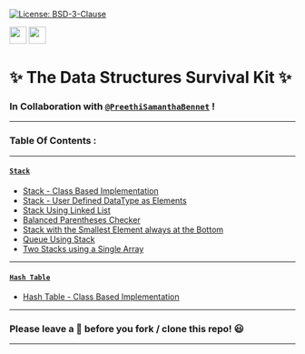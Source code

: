 [![License: BSD-3-Clause](https://img.shields.io/badge/License-BSD_3--Clause-blue.svg?style=for-the-badge)](https://opensource.org/licenses/BSD-3-Clause)

<img src="https://img.shields.io/badge/-C++-blue?style=for-the-badge&logo=c%2B%2B&logoColor=white" height="30">   <img src="https://img.shields.io/github/repo-size/DeepthiTabithaBennet/TheDataStructuresSurvivalKit?color=blue&style=for-the-badge" height="30">

# ✨ The Data Structures Survival Kit ✨

### In Collaboration with [`@PreethiSamanthaBennet`](https://github.com/PreethiSamanthaBennet) !

----

### Table Of Contents :

----

#### [`Stack`](https://github.com/DeepthiTabithaBennet/TheDataStructuresSurvivalKit/tree/main/Stack)
  * [Stack - Class Based Implementation](https://github.com/DeepthiTabithaBennet/TheDataStructuresSurvivalKit/blob/main/Stack/Stack.cpp)
  * [Stack - User Defined DataType as Elements](https://github.com/DeepthiTabithaBennet/TheDataStructuresSurvivalKit/blob/main/Stack/Stack_User_Defined_Datatype_Elements.cpp)
  * [Stack Using Linked List](https://github.com/DeepthiTabithaBennet/TheDataStructuresSurvivalKit/blob/main/Stack/Stack_Using_Linked_List.cpp)
  * [Balanced Parentheses Checker](https://github.com/DeepthiTabithaBennet/TheDataStructuresSurvivalKit/blob/main/Stack/Balanced_Parentheses_Checker.cpp)
  * [Stack with the Smallest Element always at the Bottom](https://github.com/DeepthiTabithaBennet/TheDataStructuresSurvivalKit/blob/main/Stack/Smallest_Element_at_Bottom.cpp)
  * [Queue Using Stack](https://github.com/DeepthiTabithaBennet/TheDataStructuresSurvivalKit/blob/main/Stack/STL_Queue_Using_Stack.cpp)
  * [Two Stacks using a Single Array](https://github.com/DeepthiTabithaBennet/TheDataStructuresSurvivalKit/blob/main/Stack/Two_Stacks_With_Single_Array.cpp)

----

#### [`Hash Table`](https://github.com/DeepthiTabithaBennet/TheDataStructuresSurvivalKit/tree/main/HashTable)
  * [Hash Table - Class Based Implementation](https://github.com/DeepthiTabithaBennet/TheDataStructuresSurvivalKit/blob/main/HashTable/HashTable.cpp)

----

### Please leave a 🌟 before you fork / clone this repo! 😃

----
